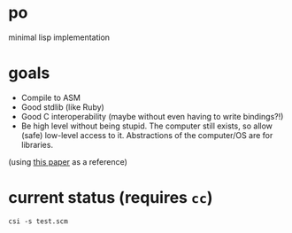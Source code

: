 # po
minimal lisp implementation

# goals
* Compile to ASM
* Good stdlib (like Ruby)
* Good C interoperability (maybe without even having to write bindings?!)
* Be high level without being stupid. The computer still exists, so allow (safe) low-level access to it. Abstractions of the computer/OS are for libraries.

(using [this paper](http://scheme2006.cs.uchicago.edu/11-ghuloum.pdf) as a reference)

# current status (requires `cc`)
`csi -s test.scm`
